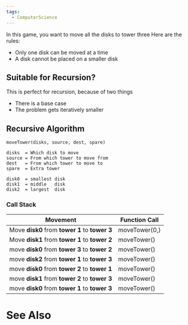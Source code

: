 ```yaml
---
tags:
  - ComputerScience
---
```

In this game, you want to move all the disks to tower three
Here are the rules:
- Only one disk can be moved at a time
- A disk cannot be placed on a smaller disk

## Suitable for Recursion?
This is perfect for recursion, because of two things
- There is a base case
- The problem gets iteratively smaller

## Recursive Algorithm
```
moveTower(disks, source, dest, spare)

disks  = Which disk to move
source = From which tower to move from
dest   = From which tower to move to
spare  = Extra tower

disk0  = smallest disk
disk1  = middle   disk
disk2  = largest  disk
```

### Call Stack

| Movement                                       | Function Call |
| ---------------------------------------------- | ------------- |
| Move **disk0** from **tower 1** to **tower 3** | moveTower(0,) |
| Move **disk1** from **tower 1** to **tower 2** | moveTower()   |
| move **disk0** from **tower 3** to **tower 2** | moveTower()   |
| move **disk2** from **tower 1** to **tower 3** | moveTower()   |
| move **disk0** from **tower 2** to **tower 1** | moveTower()   |
| move **disk1** from **tower 2** to **tower 3** | moveTower()   |
| move **disk0** from **tower 1** to **tower 3** | moveTower()   |

# See Also